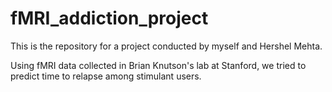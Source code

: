# fMRI_addiction_project

This is the repository for a project conducted by myself and Hershel Mehta.

Using fMRI data collected in Brian Knutson's lab at Stanford, we tried to predict time to relapse among stimulant users. 

